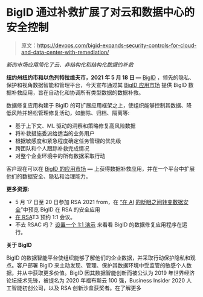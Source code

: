 # BigID 通过补救扩展了对云和数据中心的安全控制

> 原文：<https://devops.com/bigid-expands-security-controls-for-cloud-and-data-center-with-remediation/>

*新的市场应用简化了云、非结构化和结构化数据的补救*

**纽约州纽约市和以色列特拉维夫市，2021 年 5 月 18 日 —** [BigID](https://c212.net/c/link/?t=0&l=en&o=3167417-1&h=1064967857&u=https%3A%2F%2Fbigid.com%2F&a=BigID) ，领先的隐私、保护和视角数据智能和管理平台，今天宣布通过其 [BigID 应用市场](https://c212.net/c/link/?t=0&l=en&o=3167417-1&h=3383440590&u=https%3A%2F%2Fmarketplace.bigid.com%2F&a=BigID+App+Marketplace) 提供 BigID 数据补救应用，旨在自动化和协调所有类型数据的数据补救。

数据修复应用构建于 BigID 的可扩展应用框架之上，使组织能够控制其数据、降低风险并轻松管理修复活动，如删除、归档、隔离等:

*   基于上下文、ML 驱动的洞察和策略修复高风险数据
*   将补救措施委派给适当的业务用户
*   根据敏感度和紧急程度确定任务管理的优先级
*   跨团队和个人跟踪补救完成情况
*   对整个企业环境中的所有数据采取行动

客户现在可以在 [BigID 的应用市场](https://c212.net/c/link/?t=0&l=en&o=3167417-1&h=3691470080&u=https%3A%2F%2Fmarketplace.bigid.com%2F&a=BigID%27s+App+Marketplace) **—** 上获得数据补救应用，并在一个平台中扩展他们的数据安全、隐私和治理能力。

**更多资源:**

*   5 月 17 日至 20 日参加 RSA 2021 from，在 [“在 AI](https://c212.net/c/link/?t=0&l=en&o=3167417-1&h=4219849593&u=https%3A%2F%2Fwww.rsaconference.com%2Fusa%3Futm_source%3Dlinkedin%26utm_medium%3Dorganic%26utm_campaign%3Devent-ad&a=%22Transform+Data+Security+) [的眨眼之间转变数据安全](https://c212.net/c/link/?t=0&l=en&o=3167417-1&h=1323489538&u=https%3A%2F%2Fwww.rsaconference.com%2Fusa%3Futm_source%3Dlinkedin%26utm_medium%3Dorganic%26utm_campaign%3Devent-ad&a=.%22)”中预览 BigID 在 RSA 的安全应用 
*   [在 RSA](https://c212.net/c/link/?t=0&l=en&o=3167417-1&h=3431970095&u=https%3A%2F%2Fbigid.com%2Fmeet-bigid-at-rsa-conference%2F&a=Book+a+1%3A1+meeting+at+RSA)T3 预约 1:1 会议。
*   不去 RSAC 吗？ [设置一个 1:1 演示](https://c212.net/c/link/?t=0&l=en&o=3167417-1&h=2625420512&u=https%3A%2F%2Fhome.bigid.com%2Fdemo%2F&a=Set+up+a+1%3A1+demo) 来看看 BigID 的数据修复应用程序在运行。

**关于 BigID**

BigID 的数据智能平台使组织能够了解他们的企业数据，并采取行动保护隐私和观点。客户部署 BigID 来主动发现、管理、保护其数据环境中受监管的敏感个人数据，并从中获取更多价值。BigID 因其数据智能创新而被公认为 2019 年世界经济论坛技术先锋，被提名为 2020 年福布斯云 100 强，Business Insider 2020 人工智能初创公司，以及 RSA 创新沙盒获奖者。在了解更多